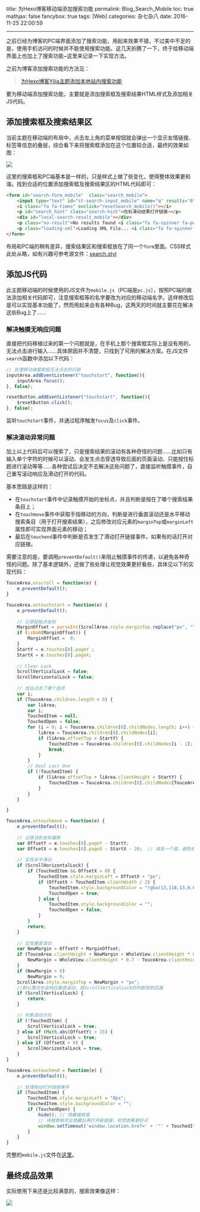 title: 为Hexo博客移动端添加搜索功能
permalink: Blog_Search_Mobile
toc: true
mathjax: false
fancybox: true
tags: [Web]
categories: 杂七杂八
date: 2016-11-25 22:00:59

---

之前已经为博客的PC端界面添加了搜索功能，用起来效果不错，不过美中不足的是，使用手机访问的时候并不能使用搜索功能。这几天折腾了一下，终于给移动端界面上也加上了搜索功能~这里来记录一下实现方法。

<!--more-->

之前为博客添加搜索功能的方法见：

> [为Hexo博客Yilia主题添加本地站内搜索功能](/2016/10/10/%E4%B8%BAHexo%E5%8D%9A%E5%AE%A2Yilia%E4%B8%BB%E9%A2%98%E6%B7%BB%E5%8A%A0%E6%9C%AC%E5%9C%B0%E7%AB%99%E5%86%85%E6%90%9C%E7%B4%A2%E5%8A%9F%E8%83%BD/)

要为移动端添加搜索功能，主要就是添加搜索框及搜索结果HTML样式及添加相关JS代码。

## 添加搜索框及搜索结果区

当前主题在移动端的布局中，点击左上角的菜单按钮就会弹出一个显示友情链接、标签等信息的叠层，综合看下来将搜索框添加在这个位置较合适，最终的效果如图：

![](http://7xnwyt.com1.z0.glb.clouddn.com/20161125210304.png)

这里的搜索框和PC端基本是一样的，只是样式上做了些变化，使得整体效果更和谐。找到合适的位置添加搜索框及搜索结果区的HTML代码即可：

```HTML
<form id="search-form_mobile"  class="search_mobile">
    <input type="text" id="st-search-input_mobile" name="q" results="0" class="st-default-search-input_mobile" maxlength="50" placeholder="Search..." autocomplete="off" autocorrect="off">
    <i class="fa fa-times" onclick="resetSearch_mobile()"></i>
    <p id="search_hint" class="search-hint">向右滑动结果打开链接~</p>
    <div id="local-search-result_mobile"></div>
    <p class="no-result">No results found <i class="fa fa-spinner fa-pulse"></i></p>
    <p class="loading-xml">Loading XML File... <i class="fa fa-spinner fa-pulse"></i></p>
</form>
```

布局和PC端的稍有差异，搜索结果区和搜索框放在了同一个`form`里面。CSS样式此处从略，如有兴趣可参考源文件：[search.styl](https://github.com/g199209/BlogTheme/blob/master/source/css/_partial/search.styl)

## 添加JS代码

此主题移动端的时候使用的JS文件为`mobile.js`（PC端是`pc.js`），按照PC端的做法添加相关代码即可，注意搜索框等的名字要改为对应的移动端名字。这样修改后是可以实现基本功能了，然而用起来会有各种Bug，这两天的时间就主要花在解决这些Bug上了……

### 解决触摸无响应问题
直接把代码移植过来的第一个问题就是，在手机上那个搜索框实际上是没有用的，无法点击进行输入……具体原因并不清楚，只找到了可用的解决方案。在JS文件`search`函数中添加以下代码：

``` js
// 处理移动端搜索框无法点击的问题
inputArea.addEventListener("touchstart", function(){
    inputArea.focus();
}, false);

resetButton.addEventListener("touchstart", function(){
    $resetButton.click();
}, false);
```

监听`touchstart`事件，并通过程序触发`focus`及`click`事件。

### 解决滚动异常问题
加上以上代码后可以搜索了，只是搜索结果的滚动有各种奇怪的问题……比如只有输入单个字符的时候可以滚动、会发生点击穿透导致后面的页面滚动、只能按住标题进行滚动等等……各种尝试后决定不去解决这些问题了，直接监听触摸事件，自己重写滚动响应及滑动打开的代码。

基本思路是这样的：

- 在`touchstart`事件中记录触摸开始的坐标点，并且判断是按在了哪个搜索结果条目上；
- 在`touchmove`事件中获取手指移动的方向，判断是进行垂直滚动还是水平移动搜索条目（用于打开搜索结果），之后修改对应元素的`marginTop`或`marginLeft`属性即可实现界面元素的移动；
- 最后在`touchend`事件中判断是否发生了滑动打开链接事件，如果有的话打开对应链接。

需要注意的是，要调用`preventDefault()`来阻止触摸事件的传递，以避免各种奇怪的问题。除了基本逻辑外，还做了些处理让视觉效果更好看些，具体见以下的实现代码：

``` js
TouceArea.onscroll = function(e) {
    e.preventDefault();
}

TouceArea.ontouchstart = function(e) {
    e.preventDefault();
    
    // 记录起始点坐标
    MarginOffset = parseInt(ScrollArea.style.marginTop.replace("px", ""));
    if (isNaN(MarginOffset)) {
        MarginOffset =  0;
    }
    StartY = e.touches[0].pageY ;
    StartX = e.touches[0].pageX;
    
    // Clear Lock
    ScrollVerticalLock = false;
    ScrollHorizontalLock = false;
    
    // 找出点击了哪个选项
    var i;
    if (TouceArea.children.length > 0) {
        var liArea;
        var i;
        TouchedItem = null;
        TouchedOpen = false;
        for (i = 0; i < TouceArea.children[0].childNodes.length; i++) {
            liArea = TouceArea.children[0].childNodes[i];
            if (liArea.offsetTop > StartY) {
                TouchedItem = TouceArea.children[0].childNodes[i - 1];
                break;
            }
        }
        // Deal Last One
        if (!TouchedItem) {
            if (liArea.offsetTop + liArea.clientHeight > StartY) {
                TouchedItem = TouceArea.children[0].childNodes[TouceArea.children[0].childNodes.length - 1];
            }
        }
    }

}

TouceArea.ontouchmove = function(e) {
    e.preventDefault();
    
    // 记录当前坐标偏移
    var OffsetY = e.touches[0].pageY - StartY;
    var OffsetX = e.touches[0].pageX - StartX - 20;  // 减去一个值，避免微小移动也触发事件，影响体验
    
    // 实现水平滑动
    if (ScrollHorizontalLock) {
        if (TouchedItem && OffsetX > 0) {
            TouchedItem.style.marginLeft = OffsetX + "px";
            if (OffsetX > TouchedItem.clientWidth / 2) {
                TouchedItem.style.backgroundColor = "rgba(13,118,13,0.60)";
                TouchedOpen = true;
            } else {
                TouchedItem.style.backgroundColor = "";
                TouchedOpen = false;
            }
        }
        return;
    }
    
    // 实现垂直滚动
    var NewMargin = OffsetY + MarginOffset;
    if (TouceArea.clientHeight + NewMargin < WholeView.clientHeight * 0.7) {
        NewMargin = WholeView.clientHeight * 0.7 - TouceArea.clientHeight;
    }
    if (NewMargin > 0)
        NewMargin = 0;
    ScrollArea.style.marginTop = NewMargin + "px";
    //默认情况也会响应垂直滚动，故ScrollVerticalLock的判断放到后面
    if (ScrollVerticalLock) {
        return;
    }

    // 判断滚动方向
    if (!TouchedItem) {
        ScrollVerticalLock = true;
    } else if (Math.abs(OffsetY) > 15) {
        ScrollVerticalLock = true;
    } else if (OffsetX > 0) {
        ScrollHorizontalLock = true;
    }
}

TouceArea.ontouchend = function(e) {
    e.preventDefault();
    
    // 处理拖动打开链接事件
    if (TouchedItem) {
        TouchedItem.style.marginLeft = "0px";
        TouchedItem.style.backgroundColor = "";
        if (TouchedOpen) {
            hide(); // 隐藏搜索框
            // 待搜索框完全隐藏后再打开新链接，视觉效果更好点
            window.setTimeout('window.location.href=' + '"' + TouchedItem.children[0].href + '"', 200);
        }                        
    }
}
```

完整的`mobile.js`文件在[这里](https://github.com/g199209/BlogTheme/blob/master/source/js/mobile.js)。

## 最终成品效果
实际使用下来还是比较满意的，搜索效果像这样：

![](http://7xnwyt.com1.z0.glb.clouddn.com/Search_mobile.gif)




